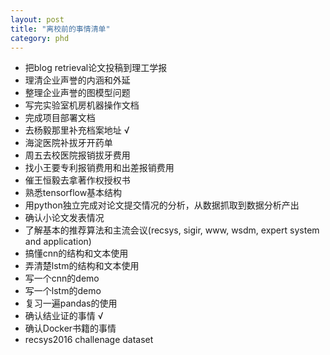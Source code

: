 ```yaml
---
layout: post
title: "离校前的事情清单"
category: phd
---
```


* 把blog retrieval论文投稿到理工学报
* 理清企业声誉的内涵和外延
* 整理企业声誉的图模型问题
* 写完实验室机房机器操作文档
* 完成项目部署文档
* 去杨毅那里补充档案地址 √
* 海淀医院补拔牙开药单
* 周五去校医院报销拔牙费用
* 找小王要专利报销费用和出差报销费用
* 催王恒毅去拿著作权授权书
* 熟悉tensorflow基本结构
* 用python独立完成对论文提交情况的分析，从数据抓取到数据分析产出
* 确认小论文发表情况
* 了解基本的推荐算法和主流会议(recsys, sigir, www, wsdm, expert system and application)
* 搞懂cnn的结构和文本使用
* 弄清楚lstm的结构和文本使用
* 写一个cnn的demo
* 写一个lstm的demo
* 复习一遍pandas的使用
* 确认结业证的事情 √
* 确认Docker书籍的事情
* recsys2016 challenage dataset
